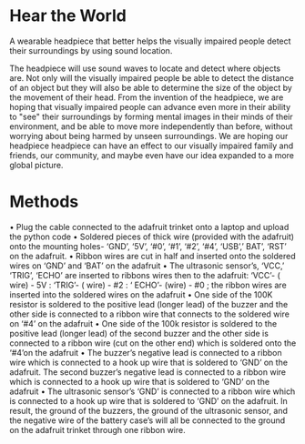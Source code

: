 # Hear the World
A wearable headpiece that better helps the visually impaired people detect their surroundings by using sound location.

The headpiece will use sound waves to locate and detect where objects are. Not only will the visually impaired people be able to detect the distance of an object but they will also be able to determine the size of the object by the movement of their head. From the invention of the headpiece, we are hoping that visually impaired people can advance even more in their ability to "see" their surroundings by forming mental images in their minds of their environment, and be able to move more independently than before, without worrying about being harmed by unseen surroundings. We are hoping our headpiece headpiece can have an effect to our visually impaired family and friends, our community, and maybe even have our idea expanded to a more global picture.

# Methods

• Plug the cable connected to the adafruit trinket onto a laptop and upload the python code
• Soldered pieces of thick wire (provided with the adafruit) onto the mounting holes- ‘GND’, ‘5V’,  ‘#0’, ‘#1’, ‘#2’, ‘#4’, ‘USB’,’ BAT’, ‘RST’ on the adafruit.
• Ribbon wires are cut in half and inserted onto the soldered wires on ‘GND’ and ‘BAT’ on the adafruit
• The ultrasonic sensor’s, ‘VCC,’ ‘TRIG’, ‘ECHO’ are inserted to ribbons wires then to the adafruit: ‘VCC’- ( wire) - 5V   :  ‘TRIG’- ( wire) - #2  : ‘ ECHO’- (wire) - #0 ; the ribbon wires are inserted into the soldered wires on the adafruit
• One side of the 100K resistor is soldered to the positive lead (longer lead) of the buzzer and the other side is connected to a ribbon wire that connects to the soldered wire on ‘#4’ on the adafruit
• One side of the 100k resistor is soldered to the positive lead (longer lead) of the second buzzer and the other side is connected to a ribbon wire (cut on the other end) which is soldered onto the ‘#4’on the adafruit
• The buzzer’s negative lead is connected to a ribbon wire which is connected to a hook up wire that is soldered to ‘GND’ on the adafruit. The second buzzer’s negative lead is connected to a ribbon wire which is connected to a hook up wire that is soldered to ‘GND’ on the adafruit
• The ultrasonic sensor’s ‘GND’ is connected to a ribbon wire which is connected to a hook up wire that is soldered to ‘GND’ on the adafruit. In result, the ground of the buzzers, the ground of the ultrasonic sensor, and the negative wire of the battery case’s will all be connected to the ground on the adafruit trinket through one ribbon wire.

